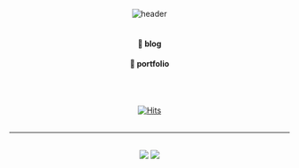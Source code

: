 <div align="center"> 

![header](https://capsule-render.vercel.app/api?type=wave&color=FFC0CB&height=400&text=Hi👋🏻,&nbsp;I'm&nbsp;Arin◡̈!!)
<br><br>


#### 📎 blog
#### 📎 portfolio

<br>

<br>

[![Hits](https://hits.seeyoufarm.com/api/count/incr/badge.svg?url=https%3A%2F%2Fgithub.com%2Fgjbae1212%2Fhit-counter&count_bg=%23FFC0CB&title_bg=%23555555&icon=&icon_color=%23E7E7E7&title=Today&edge_flat=false)](https://hits.seeyoufarm.com)
<br>
<br>


<hr>
<br>
<img src="https://github-readme-stats.vercel.app/api/top-langs/?username=happyrina&layout=compact">
<img src="https://github-readme-stats.vercel.app/api?username=happyrina&show_icons=true">
</div>
